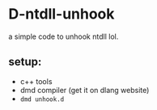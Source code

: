 # D-ntdll-unhook
a simple code to unhook ntdll lol.

## setup:
- c++ tools
- dmd compiler (get it on dlang website)
- ```dmd unhook.d```

